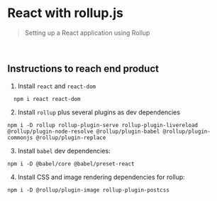 # React with rollup.js

> Setting up a React application using Rollup

<br>

## Instructions to reach end product

1. Install `react` and `react-dom`

```
  npm i react react-dom
```

2. Install `rollup` plus several plugins as dev dependencies

```
npm i -D rollup rollup-plugin-serve rollup-plugin-livereload @rollup/plugin-node-resolve @rollup/plugin-babel @rollup/plugin-commonjs @rollup/plugin-replace
```

3. Install `babel` dev dependencies:

```
npm i -D @babel/core @babel/preset-react
```

4. Install CSS and image rendering dependencies for rollup:

```
npm i -D @rollup/plugin-image rollup-plugin-postcss
```
